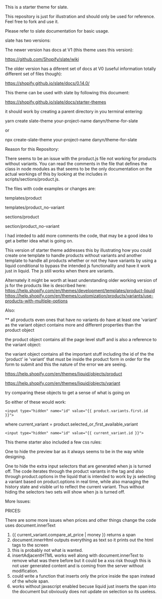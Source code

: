 This is a starter theme for slate.

This repository is just for illustration and should only be used for reference. Feel free to fork and use it.

Please refer to slate documentation for basic usage.

slate has two versions:

The newer version has docs at V1 (this theme uses this version):

https://github.com/Shopify/slate/wiki


The older version has a diferent set of docs at V0 (useful information totally different set of files though):

https://shopify.github.io/slate/docs/0.14.0/

This theme can be used with slate by following this document:

https://shopify.github.io/slate/docs/starter-themes

it should work by creating a parent directory in you terminal entering:

yarn create slate-theme your-project-name danyn/theme-for-slate

or

npx create-slate-theme your-project-name danyn/theme-for-slate

Reason for this Repository:

There seems to be an issue with the product.js file not working for products without variants.  You can read the comments in the file that defines the class in node modules as that seems to be the only documentation on the actual workings of this by looking at the includes in scripts/sections/product.js.

The files with code examples or changes are:

templates/product

templates/product_no-variant

sections/product

section/product_no-variant


I had inteded to add more comments the code, that may be a good idea to get a better idea what is going on.

This version of starter theme addresses this by illustrating how you could create one template to handle products without variants and another template to handle all products whether or not they have variants by using a liquid conditional to bypass the intended js functionality and have it work just in liquid. The js still works when there are variants.

Alternately it might be worth at least understanding older working version of js for the products like is described here:
https://help.shopify.com/en/themes/development/templates/product-liquid
https://help.shopify.com/en/themes/customization/products/variants/use-products-with-multiple-options

Also:

** all products even ones that have no variants do have at least one 'variant' as the variant object contains more and different properties than the product object

the product object contains all the page level stuff and is also a reference to the variant object:

the variant object contains all the important stuff including the id of the the 'product' ie 'variant' that must be inside the product form in order for the form to submit and this the nature of the error we are seeing.

https://help.shopify.com/en/themes/liquid/objects/product

https://help.shopify.com/en/themes/liquid/objects/variant


try comparing these objects to get a sense of what is going on


So either of these would work:
```
<input type="hidden" name="id" value="{{ product.variants.first.id }}"> 
```
where  current_variant = product.selected_or_first_available_variant
```
<input type="hidden" name="id" value="{{ current_variant.id }}">
```

This theme starter also included a few css rules:
 
 One to hide the preview bar as it always seems to be in the way while designing.
 
 One to hide the extra input selectors that are generated when js is turned off.  The code iterates through the product variants in the <no script> tag and also through product.options in the liquid that is intended to work by js selecting a variant  based on product.options in real time, while also managing the history state and visible url to reflect the current variant. Thus without hiding the selectors two sets will show when js is turned off.

More Issues:

PRICES:

 There are some more issues when prices and other things change the code uses document.innerText

  1. {{ current_variant.compare_at_price | money }} returns a span
  2.  document.innerHtml outputs everything as text so it prints out the html tags to the screen
  3. this is probably not what is wanted.
  4. insertAdjacentHTML works well along with document.innerText to remove what was there before but it could be a xss risk though this is not user generated content and is coming from the server without modification.
  5. could write a function that inserts only the price inside the span instead of the whole span.
  6. works without javascript enabled becuse liquid just inserts the span into the document but obviously does not update on selection so its useless.
